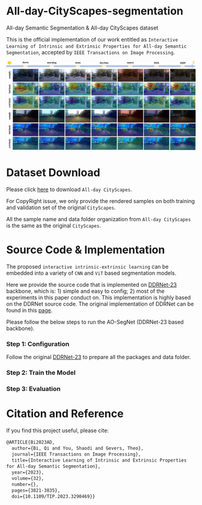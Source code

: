 # All-day-CityScapes-segmentation
All-day Semantic Segmentation &amp; All-day CityScapes dataset

This is the official implementation of our work entitled as ```Interactive Learning of Intrinsic and Extrinsic Properties for All-day Semantic Segmentation```, accepted by ```IEEE Transactions on Image Processing```.

![avatar](/heatmapAD.png)

# Dataset Download

Please click <a href="isis-data.science.uva.nl/cv/1ADcityscape.zip"> here</a> to download ```All-day CityScapes```.

For CopyRight issue, we only provide the rendered samples on both training and validation set of the original ```CityScapes```.

All the sample name and data folder organization from ```All-day CityScapes``` is the same as the original ```CityScapes```.

# Source Code & Implementation

The proposed ```interactive intrinsic-extrinsic learning``` can be embedded into a variety of ```CNN``` and ```ViT``` based segmentation models.

Here we provide the source code that is implemented on <a href="https://ieeexplore.ieee.org/document/9996293">DDRNet-23</a> backbone, which is: 1) simple and easy to config; 2) most of the experiments in this paper conduct on. 
This implementation is highly based on the DDRNet source code. The original implementation of DDRNet can be found in this <a href="https://github.com/ydhongHIT/DDRNet">page</a>.

Please follow the below steps to run the AO-SegNet (DDRNet-23 based backbone).

### Step 1: Configuration

Follow the original <a href="https://github.com/ydhongHIT/DDRNet">DDRNet-23</a> to prepare all the packages and data folder.

### Step 2: Train the Model

### Step 3: Evaluation

# Citation and Reference
If you find this project useful, please cite:
```
@ARTICLE{Bi2023AD,
  author={Bi, Qi and You, Shaodi and Gevers, Theo},
  journal={IEEE Transactions on Image Processing}, 
  title={Interactive Learning of Intrinsic and Extrinsic Properties for All-day Semantic Segmentation}, 
  year={2023},
  volume={32},
  number={},
  pages={3821-3835},
  doi={10.1109/TIP.2023.3290469}}
```
